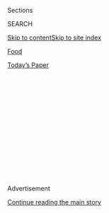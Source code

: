 <div id="app">

<div>

<div>

<div>

<div class="NYTAppHideMasthead css-1q2w90k e1suatyy0">

<div class="section css-ui9rw0 e1suatyy2">

<div class="css-eph4ug er09x8g0">

<div class="css-6n7j50">

</div>

<span class="css-1dv1kvn">Sections</span>

<div class="css-10488qs">

<span class="css-1dv1kvn">SEARCH</span>

</div>

[Skip to content](#site-content)[Skip to site
index](#site-index)

</div>

<div id="masthead-section-label" class="css-1wr3we4 eaxe0e00">

[Food](https://www.nytimes3xbfgragh.onion/section/food)

</div>

<div class="css-10698na e1huz5gh0">

</div>

</div>

<div id="masthead-bar-one" class="section hasLinks css-15hmgas e1csuq9d3">

<div class="css-uqyvli e1csuq9d0">

</div>

<div class="css-1uqjmks e1csuq9d1">

</div>

<div class="css-9e9ivx">

[](https://myaccount.nytimes3xbfgragh.onion/auth/login?response_type=cookie&client_id=vi)

</div>

<div class="css-1bvtpon e1csuq9d2">

[Today’s
Paper](https://www.nytimes3xbfgragh.onion/section/todayspaper)

</div>

</div>

</div>

</div>

<div data-aria-hidden="false">

<div id="site-content" data-role="main">

<div>

<div class="css-1aor85t" style="opacity:0.000000001;z-index:-1;visibility:hidden">

<div class="css-1hqnpie">

<div class="css-epjblv">

<span class="css-17xtcya">[Food](/section/food)</span><span class="css-x15j1o">|</span><span class="css-fwqvlz">Babu
Ji in the East Village Asserts Its
Authority</span>

</div>

<div class="css-k008qs">

<div class="css-1iwv8en">

<span class="css-18z7m18"></span>

<div>

</div>

</div>

<span class="css-1n6z4y">https://nyti.ms/1QbauFB</span>

<div class="css-1705lsu">

<div class="css-4xjgmj">

<div class="css-4skfbu" data-role="toolbar" data-aria-label="Social Media Share buttons, Save button, and Comments Panel with current comment count" data-testid="share-tools">

  - 
  - 
  - 
  - 
    
    <div class="css-6n7j50">
    
    </div>

  - 
  - 

</div>

</div>

</div>

</div>

</div>

</div>

<div class="css-13pd83m">

</div>

<div id="top-wrapper" class="css-1sy8kpn">

<div id="top-slug" class="css-l9onyx">

Advertisement

</div>

[Continue reading the main
story](#after-top)

<div class="ad top-wrapper" style="text-align:center;height:100%;display:block;min-height:250px">

<div id="top" class="place-ad" data-position="top" data-size-key="top">

</div>

</div>

<div id="after-top">

</div>

</div>

<div id="sponsor-wrapper" class="css-1hyfx7x">

<div id="sponsor-slug" class="css-19vbshk">

Supported by

</div>

[Continue reading the main
story](#after-sponsor)

<div id="sponsor" class="ad sponsor-wrapper" style="text-align:center;height:100%;display:block">

</div>

<div id="after-sponsor">

</div>

</div>

[Hungry
City](/column/hungry-city "Hungry City")

<div class="css-1vkm6nb ehdk2mb0">

# Babu Ji in the East Village Asserts Its Authority

</div>

<div class="sizeMedium layoutHorizontal css-1ccaq62 ejvbdkh1">

[](https://www.nytimes3xbfgragh.onion/slideshow/2015/09/09/dining/babu-ji.html)

<div class="css-5nx6oe">

## Babu Ji

<div class="css-1xhl2m">

9 Photos

View Slide Show
<span class="css-t4350i">›</span>

</div>

</div>

<div class="css-79elbk">

<div class="css-hyytny">

</div>

![](https://static01.graylady3jvrrxbe.onion/images/2015/09/09/dining/09HUNGRY-BABU-JI-slide-V4T3/09HUNGRY-BABU-JI-slide-V4T3-articleLarge.jpg?quality=75&auto=webp&disable=upscale)

</div>

<div class="css-17ai7jg e15qwgfe0">

<span class="css-16f3y1r e13ogyst0">Emon Hassan for The New York
Times</span>

</div>

</div>

<div class="css-170u9t6">

<div class="css-jh549l" data-testid="restaurant-review-header">

<div class="css-83hgbf">

  - Babu Ji  
    Indian
    $$
    <span>22 East 13th Street</span>
    212-951-1082

</div>

[Reserve a
Table](https://resy.com/cities/ny/babu-ji?utm_source=nyt&utm_medium=restoprofile&utm_campaign=affiliates&aff_id=c1fe784)

When you make a reservation at an independently reviewed restaurant
through our site, we earn an affiliate commission.

</div>

</div>

<div class="css-xt80pu e12qa4dv0">

<div class="css-18e8msd">

<div class="css-vp77d3 epjyd6m0">

<div class="css-1baulvz">

By <span class="css-1baulvz last-byline" itemprop="name">Ligaya
Mishan</span>

</div>

</div>

  - Sept. 3,
    2015

  - 
    
    <div class="css-4xjgmj">
    
    <div class="css-d8bdto" data-role="toolbar" data-aria-label="Social Media Share buttons, Save button, and Comments Panel with current comment count" data-testid="share-tools">
    
      - 
      - 
      - 
      - 
        
        <div class="css-6n7j50">
        
        </div>
    
      - 
      - 
    
    </div>
    
    </div>

</div>

</div>

<div class="section meteredContent css-1r7ky0e" name="articleBody" itemprop="articleBody">

<div class="css-1fanzo5 StoryBodyCompanionColumn">

<div class="css-53u6y8">

Babu Ji stands a half-mile from the East Village’s declining Curry Row,
where Indian restaurants once huddled shoulder to shoulder, epauletted
in twinkle lights and nearly indistinguishable.

The distance is calculated. At [Babu Ji](http://www.babujinyc.com/),
which opened in June, the menu is succinct rather than sprawling, the
dining room a sleek diagram of black floors, white walls and gray
tables, with pops of color from Bollywood films flickering by the bar. A
stuffed peacock guards a self-serve refrigerator stocked with craft
beer. Two Indian men — one with a woolly mustache and sunglasses
rakishly atilt, another in a hot-pink uniform, cradling a tuba — preside
in photographs above. (Babu ji is an honorific for a man of authority,
even if that authority extends no farther than the block he lives on.)

The food is dressed up, too: yogurt croquettes pinned with an orchid
boutonniere against a shocking-pink sunset of beetroot ginger sauce; tea
sandwiches of paneer pressed around crunchy pear and ginger; crisp
bubbled wafers under an upheaval of chickpeas, pomegranate seeds, grapes
and tomatoes, slashed by cumin yogurt, date-tamarind sauce and mint
coriander chutney piqued by lime, a beautiful confusion of sweet and
sour.

</div>

</div>

<div style="max-width:100%;margin:0 auto">

<div class="css-17dprlf" data-id="100000003865131" data-slug="embed-Pinterest-Hungry-City" style="max-width:300px">

</div>

</div>

<div class="css-1fanzo5 StoryBodyCompanionColumn">

<div class="css-53u6y8">

“May there be ghee and sugar in your mouth,” reads a proverb painted in
Hindi script on the wall. It’s what you say in India to a bearer of glad
tidings, and suggests a happy promise to diners. But ghee is notably
absent.

</div>

</div>

<div class="css-1fanzo5 StoryBodyCompanionColumn">

<div class="css-53u6y8">

“I don’t use it,” Jessi Singh, the chef, said firmly to my table one
evening. He had stopped by to introduce the tasting menu, another
novelty for East Village Indian restaurants, and spoke earnestly of a
subtler approach to Indian cuisine.

Depending on the season, his curries may arrive arrayed in wine-red
amaranth stems and branches of bright red currants like tiny tart
balloons, or tresses of shredded red cabbage, translucent rings of
daikon radish and pink-veined baby Swiss chard. There’s no set protocol
for the garnishes; Mr. Singh improvises, and a dish ordered one evening
could undergo a makeover the next.

His attentiveness to fresh ingredients may be traced back to his
childhood in a village with erratic electricity on the outskirts of
Chandigarh in northern India, and later in a series of Australian
country towns, where he was home-schooled and worked the family farm. In
his 20s, he set off to see the world, and in San Francisco met his
future wife (and business partner), Jennifer, a nurse born in Canarsie,
Brooklyn.

They ran a few Indian restaurants in Australia before moving to New York
this year. (A previous iteration of Babu Ji, in Melbourne, is now under
new ownership.) They’re still easing in: On one visit, the chutney was
too sweet, a vexing problem since it was reprised in so many dishes. A
Keralan moilee of coconut milk, turmeric, mustard seed and curry leaves
was rich but listless despite the addition of lovely petals of raw sea
scallop. At times I wished the flavors would stop beating around the
bush.

</div>

</div>

<div class="css-1fanzo5 StoryBodyCompanionColumn">

<div class="css-53u6y8">

Mr. Singh does some of his finest cooking with classics, like leg of
lamb braised for six hours in a sealed pot, dum pukht style; goat on the
bone in a curry whose layers keep descending; and a black-lentil dal of
smoky, wondrous verging-on-bitterness.

Babu Ji might be more revelatory if there were not already a number of
restaurants that have raised the level of Indian cuisine in New York
City: [Junoon,
Tulsi](http://www.nytimes3xbfgragh.onion/2011/03/30/dining/reviews/30rest.html)
and
[Tamarind](http://www.nytimes3xbfgragh.onion/2001/02/16/arts/diner-s-journal.html).
Even Curry Row has [its
worthies](http://www.nytimes3xbfgragh.onion/2013/04/24/dining/reviews/hungry-city-malai-marke-in-the-east-village.html?_r=0).

Still, it’s hard to resist the elegantly feral plates here. Or the
theater of dessert: Kulfi, a cousin of ice cream, suffused with cardamom
and pistachios, is presented still entombed in skinny, tapering tin
molds that you must roll between your palms to warm up.

Occasionally the service reminded me that we weren’t so far from Curry
Row. One night, a waiter announced that he wanted to make a mustache out
of a diner’s hair. Later, a waitress panicked when she saw that my table
hadn’t finished the gol gappa, fragile semolina shells filled with that
steadfast threesome: date-tamarind sauce, chutney and yogurt. “They’ll
be ruined,” she cried.

We swallowed them whole.

</div>

</div>

</div>

<div>

</div>

<div>

</div>

<div>

</div>

<div>

<div id="bottom-wrapper" class="css-1ede5it">

<div id="bottom-slug" class="css-l9onyx">

Advertisement

</div>

[Continue reading the main
story](#after-bottom)

<div id="bottom" class="ad bottom-wrapper" style="text-align:center;height:100%;display:block;min-height:90px">

</div>

<div id="after-bottom">

</div>

</div>

</div>

</div>

</div>

## Site Index

<div>

</div>

## Site Information Navigation

  - [© <span>2020</span> <span>The New York Times
    Company</span>](https://help.nytimes3xbfgragh.onion/hc/en-us/articles/115014792127-Copyright-notice)

<!-- end list -->

  - [NYTCo](https://www.nytco.com/)
  - [Contact
    Us](https://help.nytimes3xbfgragh.onion/hc/en-us/articles/115015385887-Contact-Us)
  - [Work with us](https://www.nytco.com/careers/)
  - [Advertise](https://nytmediakit.com/)
  - [T Brand Studio](http://www.tbrandstudio.com/)
  - [Your Ad
    Choices](https://www.nytimes3xbfgragh.onion/privacy/cookie-policy#how-do-i-manage-trackers)
  - [Privacy](https://www.nytimes3xbfgragh.onion/privacy)
  - [Terms of
    Service](https://help.nytimes3xbfgragh.onion/hc/en-us/articles/115014893428-Terms-of-service)
  - [Terms of
    Sale](https://help.nytimes3xbfgragh.onion/hc/en-us/articles/115014893968-Terms-of-sale)
  - [Site
    Map](https://spiderbites.nytimes3xbfgragh.onion)
  - [Help](https://help.nytimes3xbfgragh.onion/hc/en-us)
  - [Subscriptions](https://www.nytimes3xbfgragh.onion/subscription?campaignId=37WXW)

</div>

</div>

</div>

</div>
